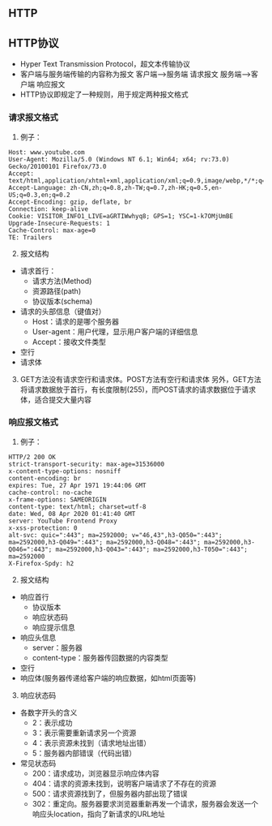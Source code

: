 ## HTTP

## HTTP协议
- Hyper Text Transmission Protocol，超文本传输协议
- 客户端与服务端传输的内容称为报文
客户端-->服务端         请求报文
服务端-->客户端         响应报文
- HTTP协议即规定了一种规则，用于规定两种报文格式

### 请求报文格式

1. 例子：
```
Host: www.youtube.com
User-Agent: Mozilla/5.0 (Windows NT 6.1; Win64; x64; rv:73.0) Gecko/20100101 Firefox/73.0
Accept: text/html,application/xhtml+xml,application/xml;q=0.9,image/webp,*/*;q=0.8
Accept-Language: zh-CN,zh;q=0.8,zh-TW;q=0.7,zh-HK;q=0.5,en-US;q=0.3,en;q=0.2
Accept-Encoding: gzip, deflate, br
Connection: keep-alive
Cookie: VISITOR_INFO1_LIVE=aGRTIWwhyq8; GPS=1; YSC=1-k7OMjUmBE
Upgrade-Insecure-Requests: 1
Cache-Control: max-age=0
TE: Trailers
```
2. 报文结构

- 请求首行：
    - 请求方法(Method) 
    - 资源路径(path) 
    - 协议版本(schema)
- 请求的头部信息（键值对）
    - Host：请求的是哪个服务器
    - User-agent：用户代理，显示用户客户端的详细信息
    - Accept：接收文件类型
- 空行
- 请求体
3. GET方法没有请求空行和请求体。POST方法有空行和请求体
另外，GET方法将请求数据放于首行，有长度限制(255)，而POST请求的请求数据位于请求体，适合提交大量内容


### 响应报文格式

1. 例子：
```
HTTP/2 200 OK
strict-transport-security: max-age=31536000
x-content-type-options: nosniff
content-encoding: br
expires: Tue, 27 Apr 1971 19:44:06 GMT
cache-control: no-cache
x-frame-options: SAMEORIGIN
content-type: text/html; charset=utf-8
date: Wed, 08 Apr 2020 01:41:40 GMT
server: YouTube Frontend Proxy
x-xss-protection: 0
alt-svc: quic=":443"; ma=2592000; v="46,43",h3-Q050=":443"; ma=2592000,h3-Q049=":443"; ma=2592000,h3-Q048=":443"; ma=2592000,h3-Q046=":443"; ma=2592000,h3-Q043=":443"; ma=2592000,h3-T050=":443"; ma=2592000
X-Firefox-Spdy: h2
```
2. 报文结构
- 响应首行
    - 协议版本 
    - 响应状态码 
    - 响应提示信息
- 响应头信息
    - server：服务器
    - content-type：服务器传回数据的内容类型
- 空行
- 响应体(服务器传递给客户端的响应数据，如html页面等)

3. 响应状态码

- 各数字开头的含义
    - 2：表示成功
    - 3：表示需要重新请求另一个资源
    - 4：表示资源未找到（请求地址出错）
    - 5：服务器内部错误（代码出错）
- 常见状态码
    - 200：请求成功，浏览器显示响应体内容
    - 404：请求的资源未找到，说明客户端请求了不存在的资源
    - 500：请求资源找到了，但服务器内部出现了错误
    - 302：重定向。服务器要求浏览器重新再发一个请求，服务器会发送一个响应头location，指向了新请求的URL地址




